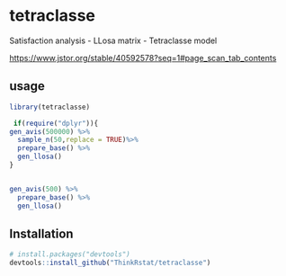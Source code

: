 # tetraclasse
Satisfaction analysis - LLosa matrix - Tetraclasse model

<https://www.jstor.org/stable/40592578?seq=1#page_scan_tab_contents>


## usage
```R
library(tetraclasse)

 if(require("dplyr")){
gen_avis(500000) %>%
  sample_n(50,replace = TRUE)%>%
  prepare_base() %>%
  gen_llosa()
}


gen_avis(500) %>%
  prepare_base() %>%
  gen_llosa()

```




## Installation



```R
# install.packages("devtools")
devtools::install_github("ThinkRstat/tetraclasse")
```


